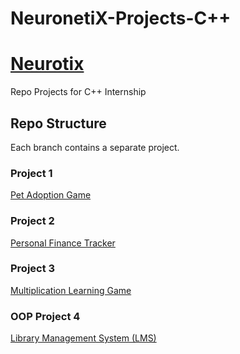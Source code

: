 # NeuronetiX-Projects-C++
# [Neurotix](https://www.linkedin.com/company/neuronetixacademy/posts/?feedView=all) 
Repo Projects for C++ Internship

## Repo Structure 
Each branch contains a separate project.

### Project 1
[Pet Adoption Game](https://github.com/Noha-Elnemr/NeuronetiX-Projects-C-/tree/project1)

### Project 2 
[Personal Finance Tracker](https://github.com/Noha-Elnemr/NeuronetiX-Projects-C-/tree/Project2)

### Project 3
[Multiplication Learning Game](https://github.com/Noha-Elnemr/NeuronetiX-Projects-C-/tree/Project3)

### OOP Project 4
[Library Management System (LMS)](https://github.com/Noha-Elnemr/NeuronetiX-Projects-C-/tree/Project4)
